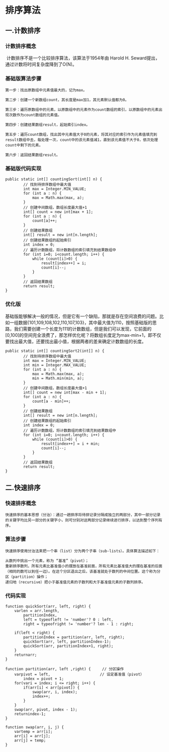 # 排序算法



## 一.计数排序

### 计数排序概念

​    计数排序不是一个比较排序算法，该算法于1954年由 Harold H. Seward提出，通过计数将时间复杂度降到了O(N)。

### 基础版算法步骤

```
第一步：找出原数组中元素值最大的，记为max。

第二步：创建一个新数组count，其长度是max加1，其元素默认值都为0。

第三步：遍历原数组中的元素，以原数组中的元素作为count数组的索引，以原数组中的元素出现次数作为count数组的元素值。

第四步：创建结果数组result，起始索引index。

第五步：遍历count数组，找出其中元素值大于0的元素，将其对应的索引作为元素值填充到result数组中去，每处理一次，count中的该元素值减1，直到该元素值不大于0，依次处理count中剩下的元素。

第六步：返回结果数组result。
```

### 基础版代码实现

```
public static int[] countingSort(int[] n) {
        // 找到待排序数组中最大值
        int max = Integer.MIN_VALUE;
        for (int a : n) {
            max = Math.max(max, a);
        }
        // 创建中间数组，数组长度最大值+1
        int[] count = new int[max + 1];
        for (int a : n) {
            count[a]++;
        }
        // 创建结果数组
        int[] result = new int[n.length];
        // 创建结果数组的起始索引
        int index = 0;
        // 遍历计数数组，将计数数组的索引填充到结果数组中
        for (int i=0; i<count.length; i++) {
            while (count[i]>0) {
                result[index++] = i;
                count[i]--;
            }
        }
        // 返回结果数组
        return result;
}
```

### 优化版

​    基础版能够解决一般的情况，但是它有一个缺陷，那就是存在空间浪费的问题。比如一组数据{101,109,108,102,110,107,103}，其中最大值为110，按照基础版的思路，我们需要创建一个长度为111的计数数组，但是我们可以发现，它前面的[0,100]的空间完全浪费了，那怎样优化呢？将数组长度定为max-min+1，即不仅要找出最大值，还要找出最小值，根据两者的差来确定计数数组的长度。

```
public static int[] countingSort2(int[] n) {
        // 找到待排序数组中最大值
        int max = Integer.MIN_VALUE;
        int min = Integer.MAX_VALUE;
        for (int a : n) {
            max = Math.max(max, a);
            min = Math.min(min, a);
        }
        // 创建中间数组，数组长度最大值+1
        int[] count = new int[max - min + 1];
        for (int a : n) {
            count[a - min]++;
        }
        // 创建结果数组
        int[] result = new int[n.length];
        // 创建结果数组的起始索引
        int index = 0;
        // 遍历计数数组，将计数数组的索引填充到结果数组中
        for (int i=0; i<count.length; i++) {
            while (count[i]>0) {
                result[index++] = i + min;
                count[i]--;
            }
        }
        // 返回结果数组
        return result;
}
```

## 二.快速排序

### 快速排序概念
    快速排序的基本思想（分治）：通过一趟排序将待排记录分隔成独立的两部分，其中一部分记录的关键字均比另一部分的关键字小，则可分别对这两部分记录继续进行排序，以达到整个序列有序。
### 算法步骤
    快速排序使用分治法来把一个串（list）分为两个子串（sub-lists）。具体算法描述如下：

    从数列中挑出一个元素，称为 “基准”（pivot）；
    重新排序数列，所有元素比基准值小的摆放在基准前面，所有元素比基准值大的摆在基准的后面（相同的数可以到任一边）。在这个分区退出之后，该基准就处于数列的中间位置。这个称为分区（partition）操作；
    递归地（recursive）把小于基准值元素的子数列和大于基准值元素的子数列排序。
### 代码实现
```
function quickSort(arr, left, right) {
    varlen = arr.length,
        partitionIndex,
        left = typeofleft != 'number'? 0 : left,
        right = typeofright != 'number'? len - 1 : right;
 
    if(left < right) {
        partitionIndex = partition(arr, left, right);
        quickSort(arr, left, partitionIndex-1);
        quickSort(arr, partitionIndex+1, right);
    }
    returnarr;
}
 
function partition(arr, left ,right) {     // 分区操作
    varpivot = left,                      // 设定基准值（pivot）
        index = pivot + 1;
    for(vari = index; i <= right; i++) {
        if(arr[i] < arr[pivot]) {
            swap(arr, i, index);
            index++;
        }       
    }
    swap(arr, pivot, index - 1);
    returnindex-1;
}
 
function swap(arr, i, j) {
    vartemp = arr[i];
    arr[i] = arr[j];
    arr[j] = temp;
}
```
